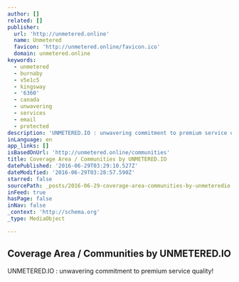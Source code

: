 ```yaml
---
author: []
related: []
publisher:
  url: 'http://unmetered.online'
  name: Unmetered
  favicon: 'http://unmetered.online/favicon.ico'
  domain: unmetered.online
keywords:
  - unmetered
  - burnaby
  - v5e1c5
  - kingsway
  - '6360'
  - canada
  - unwavering
  - services
  - email
  - protected
description: 'UNMETERED.IO : unwavering commitment to premium service quality!'
inLanguage: en
app_links: []
isBasedOnUrl: 'http://unmetered.online/communities'
title: Coverage Area / Communities by UNMETERED.IO
datePublished: '2016-06-29T03:29:10.527Z'
dateModified: '2016-06-29T03:28:57.590Z'
starred: false
sourcePath: _posts/2016-06-29-coverage-area-communities-by-unmeteredio.md
inFeed: true
hasPage: false
inNav: false
_context: 'http://schema.org'
_type: MediaObject

---
```

<article style=""><h1>Coverage Area / Communities by UNMETERED.IO</h1><p>UNMETERED.IO : unwavering commitment to premium service quality!</p></article>